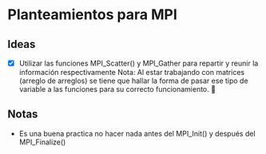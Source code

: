 # Planteamientos para MPI

## Ideas

- [x] Utilizar las funciones MPI_Scatter() y MPI_Gather para repartir y reunir la información respectivamente
      Nota: Al estar trabajando con matrices (arreglo de arreglos) se tiene que hallar la forma de pasar ese tipo de
      variable a las funciones para su correcto funcionamiento. :book:

## Notas

- Es una buena practica no hacer nada antes del MPI_Init() y después del MPI_Finalize()
